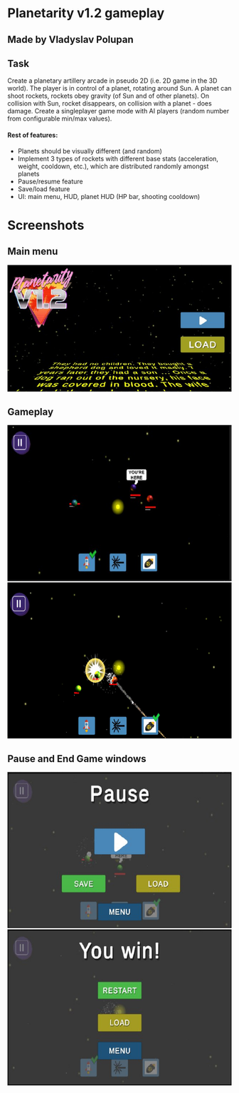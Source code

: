 # Planetarity v1.2 gameplay
## Made by Vladyslav Polupan

## Task
Create a planetary artillery arcade in pseudo 2D (i.e. 2D game in the 3D world).
The player is in control of a planet, rotating around Sun. A planet can shoot rockets, rockets
obey gravity (of Sun and of other planets). On collision with Sun, rocket disappears, on
collision with a planet - does damage.
Create a singleplayer game mode with AI players (random number from
configurable min/max values).

#### Rest of features:
* Planets should be visually different (and random)
* Implement 3 types of rockets with different base stats (acceleration, weight,
cooldown, etc.), which are distributed randomly amongst planets
* Pause/resume feature
* Save/load feature
* UI: main menu, HUD, planet HUD (HP bar, shooting cooldown)

# Screenshots
## Main menu
![](https://github.com/IDmikael/Planetarity-v1.2-gameplay/blob/main/Screenshots/Screen1.png)

## Gameplay
<img src="https://github.com/IDmikael/Planetarity-v1.2-gameplay/blob/main/Screenshots/Screen2.png" width="620" height="350">
<img src="https://github.com/IDmikael/Planetarity-v1.2-gameplay/blob/main/Screenshots/Screen3.png" width="620" height="350">

## Pause and End Game windows
<img src="https://github.com/IDmikael/Planetarity-v1.2-gameplay/blob/main/Screenshots/Screen4.png" width="620" height="350">
<img src="https://github.com/IDmikael/Planetarity-v1.2-gameplay/blob/main/Screenshots/Screen5.png" width="620" height="350">

